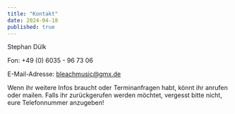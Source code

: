 ```yaml
---
title: "Kontakt"
date: 2024-04-18
published: true
---
```


Stephan Dülk

Fon: +49 (0) 6035 - 96 73 06  

E-Mail-Adresse: [bleachmusic@gmx.de](mailto:bleachmusic@gmx.de)

Wenn ihr weitere Infos braucht oder Terminanfragen habt, könnt ihr anrufen oder mailen.
Falls ihr zurückgerufen werden möchtet, vergesst bitte nicht, eure Telefonnummer anzugeben!
